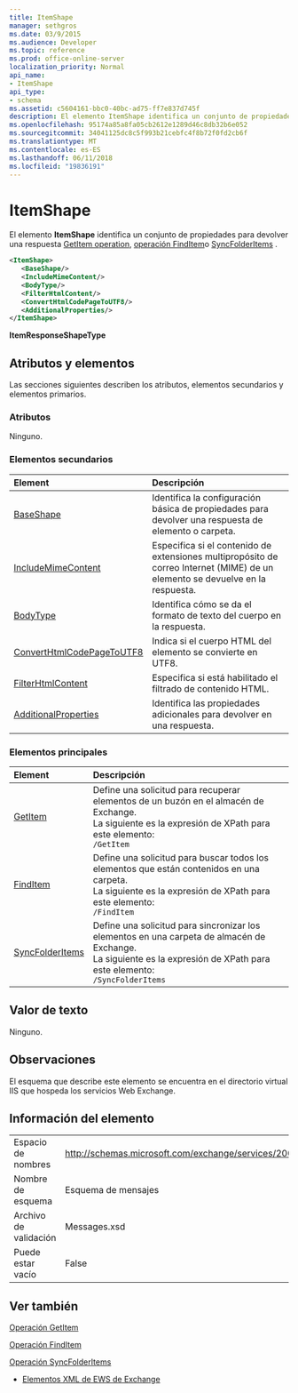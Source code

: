 ```yaml
---
title: ItemShape
manager: sethgros
ms.date: 03/9/2015
ms.audience: Developer
ms.topic: reference
ms.prod: office-online-server
localization_priority: Normal
api_name:
- ItemShape
api_type:
- schema
ms.assetid: c5604161-bbc0-40bc-ad75-ff7e837d745f
description: El elemento ItemShape identifica un conjunto de propiedades para devolver en una operación GetItem, operación FindItem o SyncFolderItems respuesta de la operación.
ms.openlocfilehash: 95174a85a8fa05cb2612e1289d46c8db32b6e052
ms.sourcegitcommit: 34041125dc8c5f993b21cebfc4f8b72f0fd2cb6f
ms.translationtype: MT
ms.contentlocale: es-ES
ms.lasthandoff: 06/11/2018
ms.locfileid: "19836191"
---
```

# <a name="itemshape"></a>ItemShape

El elemento **ItemShape** identifica un conjunto de propiedades para devolver una respuesta [GetItem operation](getitem-operation.md), [operación FindItem](finditem-operation.md)o [SyncFolderItems](syncfolderitems-operation.md) . 
  
```XML
<ItemShape>
   <BaseShape/>
   <IncludeMimeContent/>
   <BodyType/>
   <FilterHtmlContent/>
   <ConvertHtmlCodePageToUTF8/>
   <AdditionalProperties/>
</ItemShape>
```

 **ItemResponseShapeType**
## <a name="attributes-and-elements"></a>Atributos y elementos

Las secciones siguientes describen los atributos, elementos secundarios y elementos primarios.
  
### <a name="attributes"></a>Atributos

Ninguno.
  
### <a name="child-elements"></a>Elementos secundarios

|**Element**|**Descripción**|
|:-----|:-----|
|[BaseShape](baseshape.md) <br/> |Identifica la configuración básica de propiedades para devolver una respuesta de elemento o carpeta.  <br/> |
|[IncludeMimeContent](includemimecontent.md) <br/> |Especifica si el contenido de extensiones multipropósito de correo Internet (MIME) de un elemento se devuelve en la respuesta.  <br/> |
|[BodyType](bodytype.md) <br/> |Identifica cómo se da el formato de texto del cuerpo en la respuesta.  <br/> |
|[ConvertHtmlCodePageToUTF8](converthtmlcodepagetoutf8.md) <br/> |Indica si el cuerpo HTML del elemento se convierte en UTF8.  <br/> |
|[FilterHtmlContent](filterhtmlcontent.md) <br/> |Especifica si está habilitado el filtrado de contenido HTML.  <br/> |
|[AdditionalProperties](additionalproperties.md) <br/> |Identifica las propiedades adicionales para devolver en una respuesta.  <br/> |
   
### <a name="parent-elements"></a>Elementos principales

|**Element**|**Descripción**|
|:-----|:-----|
|[GetItem](getitem.md) <br/> |Define una solicitud para recuperar elementos de un buzón en el almacén de Exchange.  <br/> La siguiente es la expresión de XPath para este elemento:  <br/>  `/GetItem` <br/> |
|[FindItem](finditem.md) <br/> |Define una solicitud para buscar todos los elementos que están contenidos en una carpeta.  <br/> La siguiente es la expresión de XPath para este elemento:  <br/>  `/FindItem` <br/> |
|[SyncFolderItems](syncfolderitems.md) <br/> |Define una solicitud para sincronizar los elementos en una carpeta de almacén de Exchange.  <br/> La siguiente es la expresión de XPath para este elemento:  <br/>  `/SyncFolderItems` <br/> |
   
## <a name="text-value"></a>Valor de texto

Ninguno.
  
## <a name="remarks"></a>Observaciones

El esquema que describe este elemento se encuentra en el directorio virtual IIS que hospeda los servicios Web Exchange.
  
## <a name="element-information"></a>Información del elemento

|||
|:-----|:-----|
|Espacio de nombres  <br/> |http://schemas.microsoft.com/exchange/services/2006/messages  <br/> |
|Nombre de esquema  <br/> |Esquema de mensajes  <br/> |
|Archivo de validación  <br/> |Messages.xsd  <br/> |
|Puede estar vacío  <br/> |False  <br/> |
   
## <a name="see-also"></a>Ver también



[Operación GetItem](getitem-operation.md)
  
[Operación FindItem](finditem-operation.md)
  
[Operación SyncFolderItems](syncfolderitems-operation.md)


- [Elementos XML de EWS de Exchange](ews-xml-elements-in-exchange.md)

